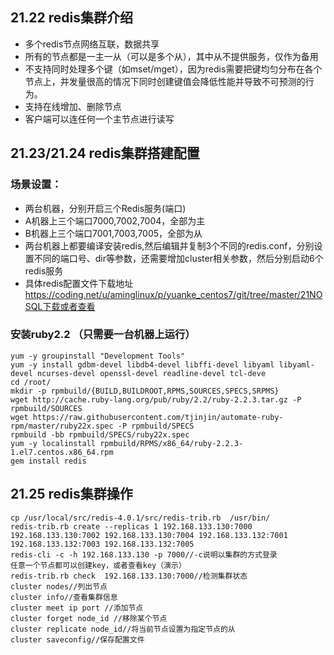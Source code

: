 ## 21.22 redis集群介绍

* 多个redis节点网络互联，数据共享
* 所有的节点都是一主一从（可以是多个从），其中从不提供服务，仅作为备用
* 不支持同时处理多个键（如mset/mget），因为redis需要把键均匀分布在各个节点上，并发量很高的情况下同时创建键值会降低性能并导致不可预测的行为。
* 支持在线增加、删除节点
* 客户端可以连任何一个主节点进行读写



## 21.23/21.24 redis集群搭建配置

### 场景设置：
* 两台机器，分别开启三个Redis服务(端口)
* A机器上三个端口7000,7002,7004，全部为主
* B机器上三个端口7001,7003,7005，全部为从
* 两台机器上都要编译安装redis,然后编辑并复制3个不同的redis.conf，分别设置不同的端口号、dir等参数，还需要增加cluster相关参数，然后分别启动6个redis服务
* 具体redis配置文件下载地址 https://coding.net/u/aminglinux/p/yuanke_centos7/git/tree/master/21NOSQL下载或者查看


### 安装ruby2.2 （只需要一台机器上运行）

```
yum -y groupinstall "Development Tools"
yum -y install gdbm-devel libdb4-devel libffi-devel libyaml libyaml-devel ncurses-devel openssl-devel readline-devel tcl-deve
cd /root/
mkdir -p rpmbuild/{BUILD,BUILDROOT,RPMS,SOURCES,SPECS,SRPMS}
wget http://cache.ruby-lang.org/pub/ruby/2.2/ruby-2.2.3.tar.gz -P rpmbuild/SOURCES
wget https://raw.githubusercontent.com/tjinjin/automate-ruby-rpm/master/ruby22x.spec -P rpmbuild/SPECS
rpmbuild -bb rpmbuild/SPECS/ruby22x.spec
yum -y localinstall rpmbuild/RPMS/x86_64/ruby-2.2.3-1.el7.centos.x86_64.rpm
gem install redis
```

## 21.25 redis集群操作

```
cp /usr/local/src/redis-4.0.1/src/redis-trib.rb  /usr/bin/
redis-trib.rb create --replicas 1 192.168.133.130:7000 192.168.133.130:7002 192.168.133.130:7004 192.168.133.132:7001 192.168.133.132:7003 192.168.133.132:7005
redis-cli -c -h 192.168.133.130 -p 7000//-c说明以集群的方式登录
任意一个节点都可以创建key，或者查看key（演示）
redis-trib.rb check  192.168.133.130:7000//检测集群状态
cluster nodes//列出节点
cluster info//查看集群信息
cluster meet ip port //添加节点
cluster forget node_id //移除某个节点
cluster replicate node_id//将当前节点设置为指定节点的从
cluster saveconfig//保存配置文件
```
